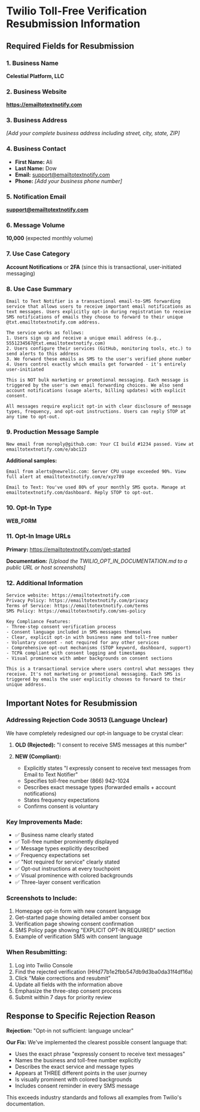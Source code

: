 # Twilio Toll-Free Verification Resubmission Information

## Required Fields for Resubmission

### 1. Business Name
**Celestial Platform, LLC**

### 2. Business Website  
**https://emailtotextnotify.com**

### 3. Business Address
*[Add your complete business address including street, city, state, ZIP]*

### 4. Business Contact
- **First Name:** Ali
- **Last Name:** Dow  
- **Email:** support@emailtotextnotify.com
- **Phone:** *[Add your business phone number]*

### 5. Notification Email
**support@emailtotextnotify.com**

### 6. Message Volume
**10,000** (expected monthly volume)

### 7. Use Case Category
**Account Notifications** or **2FA** (since this is transactional, user-initiated messaging)

### 8. Use Case Summary
```
Email to Text Notifier is a transactional email-to-SMS forwarding service that allows users to receive important email notifications as text messages. Users explicitly opt-in during registration to receive SMS notifications of emails they choose to forward to their unique @txt.emailtotextnotify.com address.

The service works as follows:
1. Users sign up and receive a unique email address (e.g., 5551234567@txt.emailtotextnotify.com)
2. Users configure their services (GitHub, monitoring tools, etc.) to send alerts to this address
3. We forward these emails as SMS to the user's verified phone number
4. Users control exactly which emails get forwarded - it's entirely user-initiated

This is NOT bulk marketing or promotional messaging. Each message is triggered by the user's own email forwarding choices. We also send account notifications (usage alerts, billing updates) with explicit consent.

All messages require explicit opt-in with clear disclosure of message types, frequency, and opt-out instructions. Users can reply STOP at any time to opt-out.
```

### 9. Production Message Sample
```
New email from noreply@github.com: Your CI build #1234 passed. View at emailtotextnotify.com/e/abc123
```

**Additional samples:**
```
Email from alerts@newrelic.com: Server CPU usage exceeded 90%. View full alert at emailtotextnotify.com/e/xyz789
```

```
Email to Text: You've used 80% of your monthly SMS quota. Manage at emailtotextnotify.com/dashboard. Reply STOP to opt-out.
```

### 10. Opt-In Type
**WEB_FORM**

### 11. Opt-In Image URLs
**Primary:** https://emailtotextnotify.com/get-started

**Documentation:** *[Upload the TWILIO_OPT_IN_DOCUMENTATION.md to a public URL or host screenshots]*

### 12. Additional Information
```
Service website: https://emailtotextnotify.com
Privacy Policy: https://emailtotextnotify.com/privacy
Terms of Service: https://emailtotextnotify.com/terms
SMS Policy: https://emailtotextnotify.com/sms-policy

Key Compliance Features:
- Three-step consent verification process
- Consent language included in SMS messages themselves
- Clear, explicit opt-in with business name and toll-free number
- Voluntary consent - not required for any other services
- Comprehensive opt-out mechanisms (STOP keyword, dashboard, support)
- TCPA compliant with consent logging and timestamps
- Visual prominence with amber backgrounds on consent sections

This is a transactional service where users control what messages they receive. It's not marketing or promotional messaging. Each SMS is triggered by emails the user explicitly chooses to forward to their unique address.
```

## Important Notes for Resubmission

### Addressing Rejection Code 30513 (Language Unclear)

We have completely redesigned our opt-in language to be crystal clear:

1. **OLD (Rejected):** "I consent to receive SMS messages at this number"
   
2. **NEW (Compliant):** 
   - Explicitly states "I expressly consent to receive text messages from Email to Text Notifier"
   - Specifies toll-free number (866) 942-1024
   - Describes exact message types (forwarded emails + account notifications)
   - States frequency expectations
   - Confirms consent is voluntary

### Key Improvements Made:
- ✅ Business name clearly stated
- ✅ Toll-free number prominently displayed  
- ✅ Message types explicitly described
- ✅ Frequency expectations set
- ✅ "Not required for service" clearly stated
- ✅ Opt-out instructions at every touchpoint
- ✅ Visual prominence with colored backgrounds
- ✅ Three-layer consent verification

### Screenshots to Include:
1. Homepage opt-in form with new consent language
2. Get-started page showing detailed amber consent box
3. Verification page showing consent confirmation
4. SMS Policy page showing "EXPLICIT OPT-IN REQUIRED" section
5. Example of verification SMS with consent language

### When Resubmitting:
1. Log into Twilio Console
2. Find the rejected verification (HHd77b1e2fbb547db9d3ba0da31f4df16a)
3. Click "Make corrections and resubmit"
4. Update all fields with the information above
5. Emphasize the three-step consent process
6. Submit within 7 days for priority review

## Response to Specific Rejection Reason

**Rejection:** "Opt-in not sufficient: language unclear"

**Our Fix:** We've implemented the clearest possible consent language that:
- Uses the exact phrase "expressly consent to receive text messages"
- Names the business and toll-free number explicitly
- Describes the exact service and message types
- Appears at THREE different points in the user journey
- Is visually prominent with colored backgrounds
- Includes consent reminder in every SMS message

This exceeds industry standards and follows all examples from Twilio's documentation.